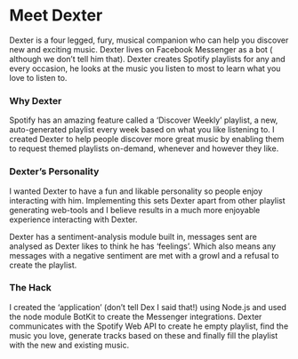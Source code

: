# Meet Dexter
Dexter is a four legged, fury, musical companion who can help you discover new and exciting music. Dexter lives on Facebook Messenger as a bot ( although we don’t tell him that). Dexter creates Spotify playlists for any and every occasion, he looks at the music you listen to most to learn what you love to listen to.

### Why Dexter

Spotify has an amazing feature called a ‘Discover Weekly’ playlist, a new, auto-generated playlist every week based on what you like listening to. I created Dexter to help people discover more great music by enabling them to request themed playlists on-demand, whenever and however they like.

### Dexter’s Personality

I wanted Dexter to have a fun and likable personality so people enjoy interacting with him. Implementing this sets Dexter apart from other playlist generating web-tools and I believe results in a much more enjoyable experience interacting with Dexter.

Dexter has a sentiment-analysis module built in,  messages sent are analysed as Dexter likes to think he has ‘feelings’. Which also means any messages with a negative sentiment are met with a growl and a refusal to create the playlist.

### The Hack

I created the ‘application’ (don’t tell Dex I said that!) using Node.js and used the node module BotKit to create the Messenger integrations. Dexter communicates with the Spotify Web API to create he empty playlist, find the music you love, generate tracks based on these and finally fill the playlist with the new and existing music.
